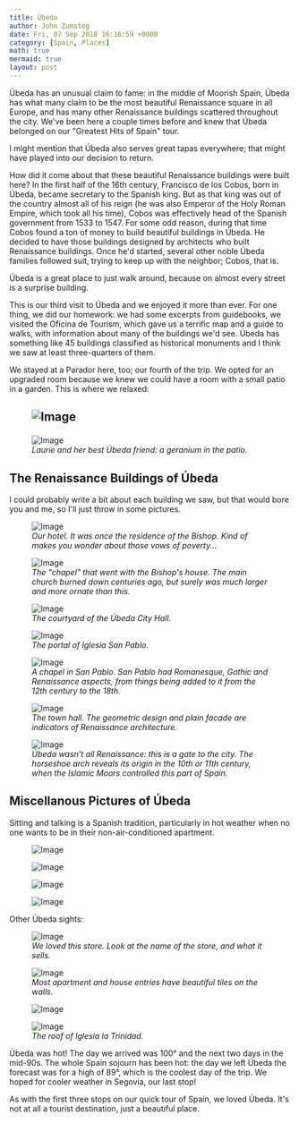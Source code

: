 ```yaml
---
title: Úbeda
author: John Zumsteg
date: Fri, 07 Sep 2018 16:16:59 +0000
category: [Spain, Places]
math: true
mermaid: true
layout: post
---
```

Úbeda has an unusual claim to fame: in the middle of Moorish Spain, Úbeda has what many claim to be the most beautiful Renaissance square in all Europe, and has many other Renaissance buildings scattered throughout the city. We've been here a couple times before and knew that Úbeda belonged on our "Greatest Hits of Spain" tour.

I might mention that Úbeda also serves great tapas everywhere; that might have played into our decision to return.

How did it come about that these beautiful Renaissance buildings were built here? In the first half of the 16th century, Francisco de los Cobos, born in Úbeda, became secretary to the Spanish king. But as that king was out of the country almost all of his reign (he was also Emperor of the Holy Roman Empire, which took all his time), Cobos was effectively head of the Spanish government from 1533 to 1547. For some odd reason, during that time Cobos found a ton of money to build beautiful buildings in Úbeda. He decided to have those buildings designed by architects who built Renaissance buildings. Once he'd started, several other noble Úbeda families followed suit, trying to keep up with the neighbor; Cobos, that is.

Úbeda is a great place to just walk around, because on almost every street is a surprise building.

This is our third visit to Úbeda and we enjoyed it more than ever. For one thing, we did our homework: we had some excerpts from guidebooks, we visited the Oficina de Tourism, which gave us a terrific map and a guide to walks, with information about many of the buildings we'd see. Úbeda has something like 45 buildings classified as historical monuments and I think we saw at least three-quarters of them.

We stayed at a Parador here, too; our fourth of the trip. We opted for an upgraded room because we knew we could have a room with a small patio in a garden. This is where we relaxed:
<h2><figure class = "landscape">
	<img class = "landscape" src="{{"/assets/images/2018/09/DSC05034.jpg" | prepend: site.baseurl  }}" alt="Image" />
	<figcaption></figcaption>
</figure>

</h2>
<figure class = "landscape">
	<img class = "landscape" src="{{"/assets/images/2018/09/DSC05223.jpg" | prepend: site.baseurl  }}" alt="Image" />
	<figcaption><em>Laurie and her best Úbeda friend: a geranium in the patio.</em></figcaption>
</figure>


<h2>The Renaissance Buildings of Úbeda</h2>
I could probably write a bit about each building we saw, but that would bore you and me, so I'll just throw in some pictures.

<figure class = "landscape">
	<img class = "landscape" src="{{"/assets/images/2018/09/DSC05126.jpg" | prepend: site.baseurl  }}" alt="Image" />
	<figcaption><em>Our hotel. It was once the residence of the Bishop. Kind of makes you wonder about those vows of poverty...</em></figcaption>
</figure>



<figure class = "landscape">
	<img class = "landscape" src="{{"/assets/images/2018/09/DSC05124.jpg" | prepend: site.baseurl  }}" alt="Image" />
	<figcaption><em>The "chapel" that went with the Bishop's house. The main church burned down centuries ago, but surely was much larger and more ornate than this.</em></figcaption>
</figure>



<figure class = "landscape">
	<img class = "landscape" src="{{"/assets/images/2018/09/DSC05041.jpg" | prepend: site.baseurl  }}" alt="Image" />
	<figcaption><em>The courtyard of the Úbeda City Hall.</em></figcaption>
</figure>



<figure class = "landscape">
	<img class = "landscape" src="{{"/assets/images/2018/09/DSC05161.jpg" | prepend: site.baseurl  }}" alt="Image" />
	<figcaption><em>The portal of Iglesia San Pablo.</em></figcaption>
</figure>



<figure>
	<img class = "portrait" src="{{"/assets/images/2018/09/DSC05083.jpg" | prepend: site.baseurl  }}" alt="Image" />
	<figcaption><em>A chapel in San Pablo. San Pablo had Romanesque, Gothic and Renaissance aspects, from things being added to it from the 12th century to the 18th.</em></figcaption>
</figure>



<figure class = "landscape">
	<img class = "landscape" src="{{"/assets/images/2018/09/DSC05118.jpg" | prepend: site.baseurl  }}" alt="Image" />
	<figcaption><em>The town hall. The geometric design and plain facade are indicators of Renaissance architecture.</em></figcaption>
</figure>



<figure class = "portrait">
	<img class = "portrait" src="{{"/assets/images/2018/09/DSC05177.jpg" | prepend: site.baseurl  }}" alt="Image" />
	<figcaption><em>Úbeda wasn't all Renaissance: this is a gate to the city. The horseshoe arch reveals its origin in the 10th or 11th century, when the Islamic Moors controlled this part of Spain.</em></figcaption>
</figure>


<h2>Miscellanous Pictures of Úbeda</h2>
Sitting and talking is a Spanish tradition, particularly in hot weather when no one wants to be in their non-air-conditioned apartment.

<figure class = "landscape">
	<img class = "landscape" src="{{"/assets/images/2018/09/DSC05209.jpg" | prepend: site.baseurl  }}" alt="Image" />
	<figcaption></figcaption>
</figure>

 <figure class = "landscape">
	<img class = "landscape" src="{{"/assets/images/2018/09/DSC05141.jpg" | prepend: site.baseurl  }}" alt="Image" />
	<figcaption></figcaption>
</figure>

<figure class = "landscape">
	<img class = "landscape" src="{{"/assets/images/2018/09/DSC05119.jpg" | prepend: site.baseurl  }}" alt="Image" />
	<figcaption></figcaption>
</figure>

<figure class = "landscape">
	<img class = "landscape" src="{{"/assets/images/2018/09/DSC05053.jpg" | prepend: site.baseurl  }}" alt="Image" />
	<figcaption></figcaption>
</figure>



Other Úbeda sights:

<figure class = "landscape">
	<img class = "landscape" src="{{"/assets/images/2018/09/DSC05159.jpg" | prepend: site.baseurl  }}" alt="Image" />
	<figcaption><em>We loved this store. Look at the name of the store, and what it sells.</em></figcaption>
</figure>



<figure class = "portrait">
	<img class = "portrait" src="{{"/assets/images/2018/09/DSC05102.jpg" | prepend: site.baseurl  }}" alt="Image" />
	<figcaption><em>Most apartment and house entries have beautiful tiles on the walls.</em></figcaption>
</figure>



<figure class = "landscape">
	<img class = "landscape" src="{{"/assets/images/2018/09/DSC05063.jpg" | prepend: site.baseurl  }}" alt="Image" />
	<figcaption></figcaption>
</figure>



<figure class = "landscape">
	<img class = "landscape" src="{{"/assets/images/2018/09/DSC05062.jpg" | prepend: site.baseurl  }}" alt="Image" />
	<figcaption><em>The roof of Iglesia la Trinidad.</em></figcaption>
</figure>



Úbeda was hot! The day we arrived was 100° and the next two days in the mid-90s. The whole Spain sojourn has been hot: the day we left Úbeda the forecast was for a high of 89°, which is the coolest day of the trip. We hoped for cooler weather in Segovia, our last stop!

As with the first three stops on our quick tour of Spain, we loved Úbeda. It's not at all a tourist destination, just a beautiful place.
